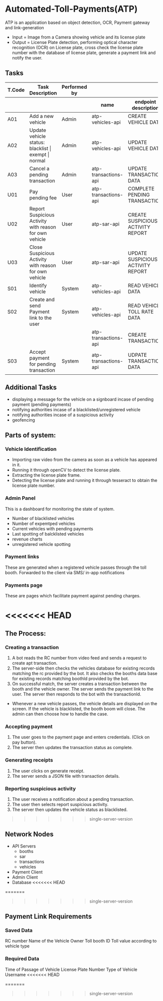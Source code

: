 # Automated-Toll-Payments(ATP)

ATP is an application based on object detection, OCR, Payment gateway and link-generation

- Input  = Image from a Camera showing vehicle and its license plate
- Output = License Plate detection, performing optical character recognition (OCR) on License plate, cross check the license plate number with the database of license plate, generate a payment link and notify the user.

## Tasks

<table>
  <thead>
    <tr>
      <th>T.Code</th>
      <th>Task Description</th>
      <th>Performed by</th>
      <th colspan=6>API used</th>
    </tr>
    <tr>
      <th colspan=3></th>
      <th>name</th>
      <th>endpoint description</th>
      <th>path</th>
      <th>header</th>
      <th>method</th>
      <th>query</th>
      <th>body</th>
    </tr>
  </thead>
  <tbody>
    <tr>
      <td>A01</td>
      <td>Add a new vehicle</td>
      <td>Admin</td>
      <td>atp-vehicles-api</td>
      <td>CREATE VEHICLE DATA</td>
      <td>/vehicles</td>
      <td>Content-Type: application/json</td>
      <td>POST</td>
      <td>-</td>
      <td>createVehicleBody</td>
    </tr>
    <tr>
      <td>A02</td>
      <td>Update vehicle status: blacklist | exempt | normal</td>
      <td>Admin</td>
      <td>atp-vehicles-api</td>
      <td>UPDATE VEHICLE DATA</td>
      <td>/vehicles</td>
      <td>Content-Type: application/json</td>
      <td>PUT</td>
      <td>updateVehicleQuery</td>
      <td>-</td>
    </tr>
    <tr>
      <td>A03</td>
      <td>Cancel a pending transaction</td>
      <td>Admin</td>
      <td>atp-transactions-api</td>
      <td>UPDATE TRANSACTION DATA</td>
      <td>/transactions</td>
      <td>Content-Type: application/json</td>
      <td>PUT</td>
      <td>updateTransactionQuery</td>
      <td>-</td>
    </tr>
    <tr>
      <td>U01</td>
      <td>Pay pending fee</td>
      <td>User</td>
      <td>atp-transactions-api</td>
      <td>COMPLETE PENDING TRANSACTION</td>
      <td>/pay</td>
      <td>Content-Type: application/json</td>
      <td>POST</td>
      <td>-</td>
      <td>payBody</td>
    </tr>
    <tr>
      <td>U02</td>
      <td>Report Suspicious Activity with reason for own vehicle</td>
      <td>User</td>
      <td>atp-sar-api</td>
      <td>CREATE SUSPICIOUS ACTIVITY REPORT</td>
      <td>/</td>
      <td>Content-Type: application/json</td>
      <td>POST</td>
      <td>-</td>
      <td>createSarBody</td>
    </tr>
    <tr>
      <td>U03</td>
      <td>Close Suspicious Activity with reason for own vehicle</td>
      <td>User</td>
      <td>atp-sar-api</td>
      <td>UPDATE SUSPICIOUS ACTIVITY REPORT</td>
      <td>/</td>
      <td>Content-Type: application/json</td>
      <td>PUT</td>
      <td>createSarQuery</td>
      <td>-</td>
    </tr>
    <tr>
      <td>S01</td>
      <td>Identify vehicle</td>
      <td>System</td>
      <td>atp-vehicles-api</td>
      <td>READ VEHICLE DATA</td>
      <td>/vehicles</td>
      <td>Content-Type: application/json</td>
      <td>GET</td>
      <td>readVehicleQuery</td>
      <td>-</td>
    </tr>
    <tr>
      <td>S02</td>
      <td>Create and send Payment link to the user</td>
      <td>System</td>
      <td>atp-vehicles-api</td>
      <td>READ VEHICLE TOLL RATE DATA</td>
      <td>/rates</td>
      <td>Content-Type: application/json</td>
      <td>GET</td>
      <td>readVehicleTollRatesQuery</td>
      <td>-</td>
    </tr>
    <tr>
      <td colspan=3></td>
      <td>atp-transactions-api</td>
      <td>CREATE TRANSACTION</td>
      <td>/</td>
      <td>Content-Type: application/json</td>
      <td>GET</td>
      <td>-</td>
      <td>createTransactionBody</td>
    </tr>
    <tr>
      <td>S03</td>
      <td>Accept payment for pending transaction</td>
      <td>System</td>
      <td>atp-transactions-api</td>
      <td>UDPATE TRANSACTION DATA</td>
      <td>/</td>
      <td>Content-Type: application/json</td>
      <td>PUT</td>
      <td>updateTransactionQuery</td>
      <td>-</td>
    </tr>
  
  </tbody>
</table>

## Additional Tasks

- displaying a message for the vehicle on a signboard incase of pending payment (pending payments)
- notifying authorities incase of a blacklisted/unregistered vehicle
- notifying authorities incase of a suspicious activity
- geofencing

## Parts of system:          

### Vehicle Identification

- Importing raw video from the camera as soon as a vehicle has appeared in it.
- Running it through openCV to detect the license plate.
- Extracting the license plate frame.
- Detecting the license plate and running it through tesseract to obtain the license plate number.

### Admin Panel

This is a dashboard for monitoring the state of system.
- Number of blacklisted vehicles
- Number of expemtped vehicles
- Current vehicles with pending payments
- Last spotting of balcklisted vehicles
- revenue charts
- unregistered vehicle spotting

### Payment links
These are generated when a registered vehicle passes through the toll booth. Forwarded to the client via SMS/ in-app notifications

### Payments page
These are pages which facilitate payment against pending charges. 

<<<<<<< HEAD
=======

## The Process: 

### Creating a transaction

1. A bot reads the RC number from video feed and sends a request to create apt transaction. 
2. The server-side then checks the vehicles database for existing records matching the rc provided by the bot. It also checks the booths data base for existing records matching boothId provided by the bot.
3. On successful match, the server creates a transaction between the booth and the vehicle owner. The server sends the payment link to the user. The server then responds to the bot with the transactionId.

* Whenever a new vehicle passes, the vehicle details are displayed on the screen. If the vehicle is blacklisted, the booth boom will close. The admin can then choose how to handle the case.

### Accepting payment

1. The user goes to the payment page and enters credentials. (Click on pay button).
2. The server then updates the transaction status as complete.

### Generating receipts

1. The user clicks on generate receipt.
2. The server sends a JSON file with transaction details.

### Reporting suspicious activity

1. The user receives a notification about a pending transaction. 
2. The user then selects report suspicious activity.
3. The server then updates the vehicle status as blacklisted.


>>>>>>> single-server-version
## Network Nodes

- API Servers
  - booths
  - sar
  - transactions
  - vehicles
- Payment Client
- Admin Client
- Database
<<<<<<< HEAD

=======
>>>>>>> single-server-version
                    
## Payment Link Requirements

### Saved Data
RC number
Name of the Vehicle Owner
Toll booth ID
Toll value according to vehicle type
        
### Required Data
Time of Passage of Vehicle
License Plate Number
Type of Vehicle
Username
<<<<<<< HEAD
          
         
=======
>>>>>>> single-server-version
